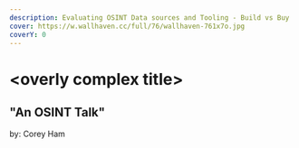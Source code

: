 ```yaml
---
description: Evaluating OSINT Data sources and Tooling - Build vs Buy
cover: https://w.wallhaven.cc/full/76/wallhaven-761x7o.jpg
coverY: 0
---
```


# \<overly complex title>

## "An OSINT Talk"

by: Corey Ham
